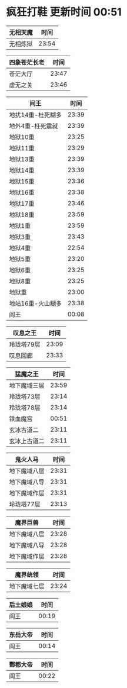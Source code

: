 # 疯狂打鞋 更新时间 00:51

| 无相天魔   | 时间    |
|--------|-------|
| 无相炼狱 | 23:54 |

| 四象苍茫长老   | 时间    |
|--------|-------|
| 苍茫大厅 | 23:47 |
| 虚无之关 | 23:46 |

| 间王   | 时间    |
|--------|-------|
| 地扰14重-杜死糊多 | 23:39 |
| 地外4重-枉死震就 | 23:39 |
| 地狱10重 | 23:25 |
| 地狱11重 | 23:29 |
| 地狱13重 | 23:39 |
| 地狱14重 | 23:39 |
| 地狱15重 | 23:36 |
| 地狱16重 | 23:38 |
| 地狱17重 | 23:46 |
| 地狱18重 | 23:59 |
| 地狱1重 | 23:59 |
| 地狱3重 | 23:43 |
| 地狱4重 | 22:54 |
| 地狱5重 | 23:20 |
| 地狱6重 | 23:25 |
| 地狱8重 | 23:25 |
| 地狱重 | 23:00 |
| 地站16重-火山糊多 | 23:38 |
| 阎王 | 00:08 |

| 叹息之王   | 时间    |
|--------|-------|
| 玲珑塔79层 | 23:09 |
| 叹息回廊 | 23:33 |

| 猛魔之王   | 时间    |
|--------|-------|
| 地下魔域三层 | 23:59 |
| 玲珑塔73层 | 23:14 |
| 玲珑塔78层 | 23:14 |
| 铁血魔宫 | 00:51 |
| 玄冰古道二 | 23:11 |
| 玄冰上古道二 | 23:11 |

| 鬼火人马   | 时间    |
|--------|-------|
| 地下魔域八层 | 23:31 |
| 地下魔域八导 | 23:31 |
| 地下魔域作层 | 23:31 |
| 玲珑塔77层 | 23:13 |

| 魔界巨兽   | 时间    |
|--------|-------|
| 地下魔域八层 | 23:28 |
| 地下魔域八导 | 23:28 |
| 地下魔域作层 | 23:28 |

| 魔界统领   | 时间    |
|--------|-------|
| 地下魔域七层 | 23:24 |

| 后土娘娘   | 时间    |
|--------|-------|
| 阎王 | 00:19 |

| 东岳大帝   | 时间    |
|--------|-------|
| 阎王 | 00:14 |

| 酆都大帝   | 时间    |
|--------|-------|
| 阎王 | 00:22 |
